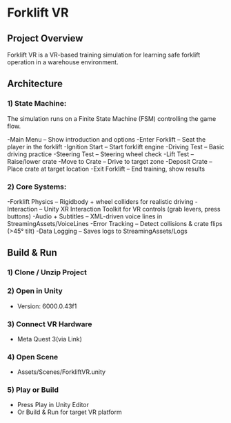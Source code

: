 # Forklift VR

## Project Overview

Forklift VR is a VR-based training simulation for learning safe forklift operation in a warehouse environment.

##  Architecture
### 1) State Machine: <br/>
The simulation runs on a Finite State Machine (FSM) controlling the game flow.

-Main Menu – Show introduction and options
-Enter Forklift – Seat the player in the forklift
-Ignition Start – Start forklift engine
-Driving Test – Basic driving practice
-Steering Test – Steering wheel check
-Lift Test – Raise/lower crate
-Move to Crate – Drive to target zone
-Deposit Crate – Place crate at target location
-Exit Forklift – End training, show results

### 2) Core Systems: <br/>
-Forklift Physics – Rigidbody + wheel colliders for realistic driving
-Interaction – Unity XR Interaction Toolkit for VR controls (grab levers, press buttons)
-Audio + Subtitles – XML-driven voice lines in StreamingAssets/VoiceLines
-Error Tracking – Detect collisions & crate flips (>45° tilt)
-Data Logging – Saves logs to StreamingAssets/Logs

## Build & Run

### 1) Clone / Unzip Project

### 2) Open in Unity
- Version: 6000.0.43f1
### 3) Connect VR Hardware
- Meta Quest 3(via Link)
### 4) Open Scene
- Assets/Scenes/ForkliftVR.unity
### 5) Play or Build
- Press Play in Unity Editor
- Or Build & Run for target VR platform

